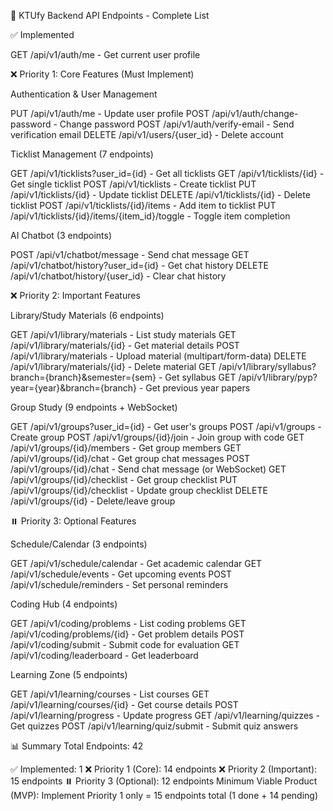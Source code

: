 🎯 KTUfy Backend API Endpoints - Complete List


✅ Implemented


GET /api/v1/auth/me - Get current user profile


❌ Priority 1: Core Features (Must Implement)


Authentication & User Management

PUT /api/v1/auth/me - Update user profile
POST /api/v1/auth/change-password - Change password
POST /api/v1/auth/verify-email - Send verification email
DELETE /api/v1/users/{user_id} - Delete account

Ticklist Management (7 endpoints)

GET /api/v1/ticklists?user_id={id} - Get all ticklists
GET /api/v1/ticklists/{id} - Get single ticklist
POST /api/v1/ticklists - Create ticklist
PUT /api/v1/ticklists/{id} - Update ticklist
DELETE /api/v1/ticklists/{id} - Delete ticklist
POST /api/v1/ticklists/{id}/items - Add item to ticklist
PUT /api/v1/ticklists/{id}/items/{item_id}/toggle - Toggle item completion

AI Chatbot (3 endpoints)

POST /api/v1/chatbot/message - Send chat message
GET /api/v1/chatbot/history?user_id={id} - Get chat history
DELETE /api/v1/chatbot/history/{user_id} - Clear chat history


❌ Priority 2: Important Features


Library/Study Materials (6 endpoints)

GET /api/v1/library/materials - List study materials
GET /api/v1/library/materials/{id} - Get material details
POST /api/v1/library/materials - Upload material (multipart/form-data)
DELETE /api/v1/library/materials/{id} - Delete material
GET /api/v1/library/syllabus?branch={branch}&semester={sem} - Get syllabus
GET /api/v1/library/pyp?year={year}&branch={branch} - Get previous year papers

Group Study (9 endpoints + WebSocket)

GET /api/v1/groups?user_id={id} - Get user's groups
POST /api/v1/groups - Create group
POST /api/v1/groups/{id}/join - Join group with code
GET /api/v1/groups/{id}/members - Get group members
GET /api/v1/groups/{id}/chat - Get group chat messages
POST /api/v1/groups/{id}/chat - Send chat message (or WebSocket)
GET /api/v1/groups/{id}/checklist - Get group checklist
PUT /api/v1/groups/{id}/checklist - Update group checklist
DELETE /api/v1/groups/{id} - Delete/leave group


⏸️ Priority 3: Optional Features


Schedule/Calendar (3 endpoints)

GET /api/v1/schedule/calendar - Get academic calendar
GET /api/v1/schedule/events - Get upcoming events
POST /api/v1/schedule/reminders - Set personal reminders

Coding Hub (4 endpoints)

GET /api/v1/coding/problems - List coding problems
GET /api/v1/coding/problems/{id} - Get problem details
POST /api/v1/coding/submit - Submit code for evaluation
GET /api/v1/coding/leaderboard - Get leaderboard

Learning Zone (5 endpoints)

GET /api/v1/learning/courses - List courses
GET /api/v1/learning/courses/{id} - Get course details
POST /api/v1/learning/progress - Update progress
GET /api/v1/learning/quizzes - Get quizzes
POST /api/v1/learning/quiz/submit - Submit quiz answers


📊 Summary
Total Endpoints: 42

✅ Implemented: 1
❌ Priority 1 (Core): 14 endpoints
❌ Priority 2 (Important): 15 endpoints
⏸️ Priority 3 (Optional): 12 endpoints
Minimum Viable Product (MVP):
Implement Priority 1 only = 15 endpoints total (1 done + 14 pending)